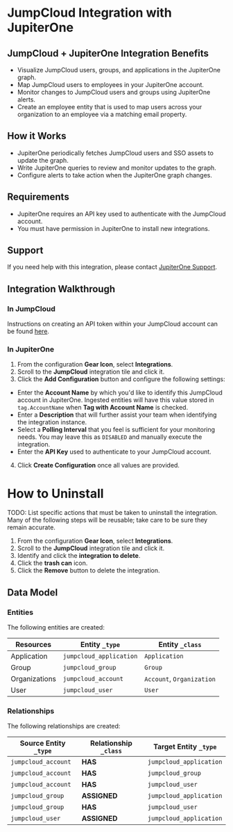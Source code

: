 # JumpCloud Integration with JupiterOne

## JumpCloud + JupiterOne Integration Benefits

- Visualize JumpCloud users, groups, and applications in the JupiterOne graph.
- Map JumpCloud users to employees in your JupiterOne account.
- Monitor changes to JumpCloud users and groups using JupiterOne alerts.
- Create an employee entity that is used to map users across your organization
  to an employee via a matching email property.

## How it Works

- JupiterOne periodically fetches JumpCloud users and SSO assets to update the
  graph.
- Write JupiterOne queries to review and monitor updates to the graph.
- Configure alerts to take action when the JupiterOne graph changes.

## Requirements

- JupiterOne requires an API key used to authenticate with the JumpCloud
  account.
- You must have permission in JupiterOne to install new integrations.

## Support

If you need help with this integration, please contact
[JupiterOne Support](https://community.askj1.com).

## Integration Walkthrough

### In JumpCloud

Instructions on creating an API token within your JumpCloud account can be found
[here][1].

### In JupiterOne

1. From the configuration **Gear Icon**, select **Integrations**.
2. Scroll to the **JumpCloud** integration tile and click it.
3. Click the **Add Configuration** button and configure the following settings:

- Enter the **Account Name** by which you'd like to identify this JumpCloud
  account in JupiterOne. Ingested entities will have this value stored in
  `tag.AccountName` when **Tag with Account Name** is checked.
- Enter a **Description** that will further assist your team when identifying
  the integration instance.
- Select a **Polling Interval** that you feel is sufficient for your monitoring
  needs. You may leave this as `DISABLED` and manually execute the integration.
- Enter the **API Key** used to authenticate to your JumpCloud account.

4. Click **Create Configuration** once all values are provided.

# How to Uninstall

TODO: List specific actions that must be taken to uninstall the integration.
Many of the following steps will be reusable; take care to be sure they remain
accurate.

1. From the configuration **Gear Icon**, select **Integrations**.
2. Scroll to the **JumpCloud** integration tile and click it.
3. Identify and click the **integration to delete**.
4. Click the **trash can** icon.
5. Click the **Remove** button to delete the integration.

<!-- {J1_DOCUMENTATION_MARKER_START} -->
<!--
********************************************************************************
NOTE: ALL OF THE FOLLOWING DOCUMENTATION IS GENERATED USING THE
"j1-integration document" COMMAND. DO NOT EDIT BY HAND! PLEASE SEE THE DEVELOPER
DOCUMENTATION FOR USAGE INFORMATION:

https://github.com/JupiterOne/sdk/blob/main/docs/integrations/development.md
********************************************************************************
-->

## Data Model

### Entities

The following entities are created:

| Resources     | Entity `_type`          | Entity `_class`           |
| ------------- | ----------------------- | ------------------------- |
| Application   | `jumpcloud_application` | `Application`             |
| Group         | `jumpcloud_group`       | `Group`                   |
| Organizations | `jumpcloud_account`     | `Account`, `Organization` |
| User          | `jumpcloud_user`        | `User`                    |

### Relationships

The following relationships are created:

| Source Entity `_type` | Relationship `_class` | Target Entity `_type`   |
| --------------------- | --------------------- | ----------------------- |
| `jumpcloud_account`   | **HAS**               | `jumpcloud_application` |
| `jumpcloud_account`   | **HAS**               | `jumpcloud_group`       |
| `jumpcloud_account`   | **HAS**               | `jumpcloud_user`        |
| `jumpcloud_group`     | **ASSIGNED**          | `jumpcloud_application` |
| `jumpcloud_group`     | **HAS**               | `jumpcloud_user`        |
| `jumpcloud_user`      | **ASSIGNED**          | `jumpcloud_application` |

<!--
********************************************************************************
END OF GENERATED DOCUMENTATION AFTER BELOW MARKER
********************************************************************************
-->
<!-- {J1_DOCUMENTATION_MARKER_END} -->

[1]: https://docs.jumpcloud.com/2.0/authentication-and-authorization/authentication-and-authorization-overview
